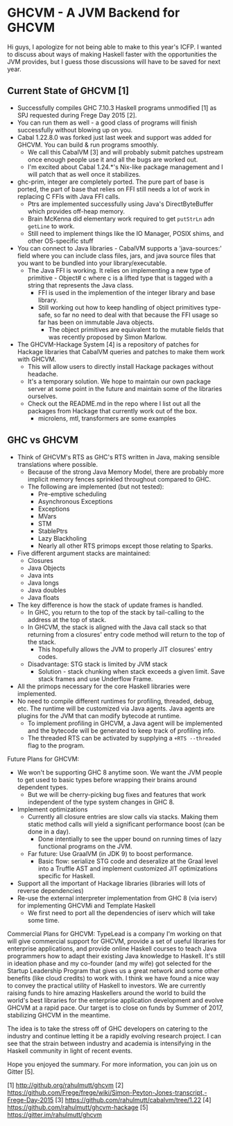 # GHCVM - A JVM Backend for GHCVM

Hi guys, I apologize for not being able to make to this year's ICFP. I
wanted to discuss about ways of making Haskell faster with the
opportunities the JVM provides, but I guess those discussions will have to
be saved for next year.

## Current State of GHCVM [1]

- Successfully compiles GHC 7.10.3 Haskell programs unmodified [1] as SPJ
requested during Frege Day 2015 [2].
- You can run them as well - a good class of programs will finish
successfully without blowing up on you.
- Cabal 1.22.8.0 was forked just last week and support was added for GHCVM.
You can build & run programs smoothly.
  - We call this CabalVM [3] and will probably submit patches upstream once
enough people use it and all the bugs are worked out.
  - I'm excited about Cabal 1.24.\*'s Nix-like package management and I will
patch that as well once it stabilizes.
- ghc-prim, integer are completely ported. The pure part of base is ported,
the part of base that relies on FFI still needs a lot of work in replacing
C FFIs with Java FFI calls.
  - Ptrs are implemented successfully using Java's DirectByteBuffer which
provides off-heap memory.
  - Brain McKenna did elementary work required to get `putStrLn` adn
`getLine` to work.
  - Still need to implement things like the IO Manager, POSIX shims, and
other OS-specific stuff
- You can connect to Java libraries - CabalVM supports a 'java-sources:'
field where you can include class files, jars, and java source files that
you want to be bundled into your library/executable.
  - The Java FFI is working. It relies on implementing a new type of
primitive - Object# c where c is a lifted type that is tagged with a string
that represents the Java class.
    - FFI is used in the implemention of the integer library and base
library.
    - Still working out how to keep handling of object primitives
type-safe, so far no need to deal with that because the FFI usage so far
has been on immutable Java objects.
      - The object primitives are equivalent to the mutable fields that was
recently proposed by Simon Marlow.
- The GHCVM-Hackage System [4] is a repository of patches for Hackage
libraries that CabalVM queries and patches to make them work with GHCVM.
  - This will allow users to directly install Hackage packages without
headache.
  - It's a temporary solution. We hope to maintain our own package server
at some point in the future and maintain some of the libraries ourselves.
  - Check out the README.md in the repo where I list out all the packages
from Hackage that currently work out of the box.
    - microlens, mtl, transformers are some examples

## GHC vs GHCVM
- Think of GHCVM's RTS as GHC's RTS written in Java, making sensible
translations where possible.
  - Because of the strong Java Memory Model, there are probably more
implicit memory fences sprinkled throughout compared to GHC.
  - The following are implemented (but not tested):
    - Pre-emptive scheduling
    - Asynchronous Exceptions
    - Exceptions
    - MVars
    - STM
    - StablePtrs
    - Lazy Blackholing
    - Nearly all other RTS primops except those relating to Sparks.
- Five different argument stacks are maintained:
  - Closures
  - Java Objects
  - Java ints
  - Java longs
  - Java doubles
  - Java floats
- The key difference is how the stack of update frames is handled.
  - In GHC, you return to the top of the stack by tail-calling to the
address at the top of stack.
  - In GHCVM, the stack is aligned with the Java call stack so that
returning from a closures' entry code method will return to the top of the
stack.
    - This hopefully allows the JVM to properly JIT closures' entry codes.
  - Disadvantage: STG stack is limited by JVM stack
    - Solution - stack chunking when stack exceeds a given limit. Save
stack frames and use Underflow Frame.
- All the primops necessary for the core Haskell libraries were implemented.
- No need to compile different runtimes for profiling, threaded, debug,
etc. The runtime will be customized via Java agents. Java agents are
plugins for the JVM that can modify bytecode at runtime.
  - To implement profiling in GHCVM, a Java agent will be implemented and
the bytecode will be generated to keep track of profiling info.
  - The threaded RTS can be activated by supplying a `+RTS --threaded` flag
to the program.

Future Plans for GHCVM:
- We won't be supporting GHC 8 anytime soon. We want the JVM people to get
used to basic types before wrapping their brains around dependent types.
  - But we will be cherry-picking bug fixes and features that work
independent of the type system changes in GHC 8.
- Implement optimizations
  - Currently all closure entries are slow calls via stacks. Making them
static method calls will yield a significant performance boost (can be done
in a day).
    - Done intentially to see the upper bound on running times of lazy
functional programs on the JVM.
  - Far future: Use GraalVM (in JDK 9) to boost performance.
    - Basic flow: serialize STG code and deseralize at the Graal level into
a Truffle AST and implement customized JIT optimizations specific for
Haskell.
- Support all the important of Hackage libraries (libraries will lots of
reverse dependencies)
- Re-use the external interpreter implementation from GHC 8 (via iserv) for
implementing GHCVMi and Template Haskell
  - We first need to port all the dependencies of iserv which will take
some time.

Commercial Plans for GHCVM:
TypeLead is a company I'm working on that will give commercial support for
GHCVM, provide a set of useful libraries for enterprise applications, and
provide online Haskell courses to teach Java programmers how to adapt their
existing Java knowledge to Haskell. It's still in ideation phase and my
co-founder (and my wife) got selected for the Startup Leadership Program
that gives us a great network and some other benefits (like cloud credits)
to work with. I think we have found a nice way to convey the practical
utility of Haskell to investors. We are currently raising funds to hire
amazing Haskellers around the world to build the world's best libraries for
the enterprise application development and evolve GHCVM at a rapid pace.
Our target is to close on funds by Summer of 2017, stabilizing GHCVM in the
meantime.

The idea is to take the stress off of GHC developers on catering to the
industry and continue letting it be a rapidly evolving research project. I
can see that the strain between industry and academia is intensifying in
the Haskell community in light of recent events.

Hope you enjoyed the summary. For more information, you can join us on
Gitter [5].

[1] http://github.org/rahulmutt/ghcvm
[2] https://github.com/Frege/frege/wiki/Simon-Peyton-Jones-transcript,-Frege-Day-2015
[3] https://github.com/rahulmutt/cabalvm/tree/1.22
[4] https://github.com/rahulmutt/ghcvm-hackage
[5] https://gitter.im/rahulmutt/ghcvm
